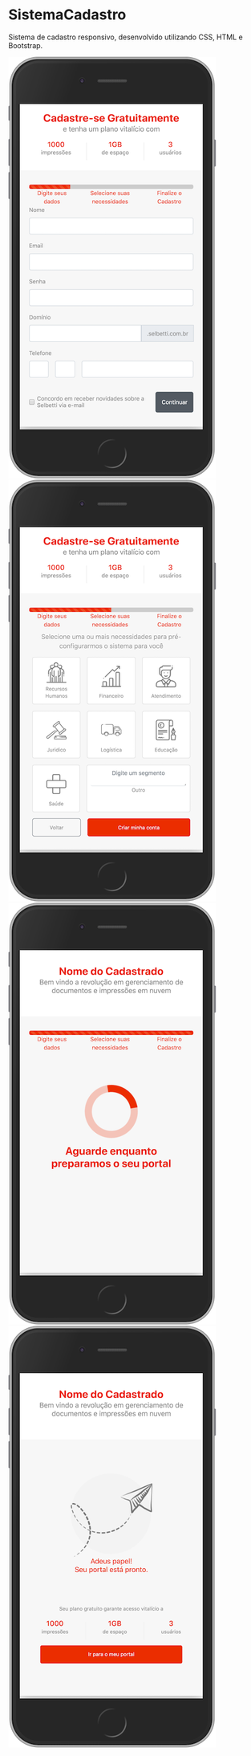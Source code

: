 # SistemaCadastro
Sistema de cadastro responsivo, desenvolvido utilizando CSS, HTML e Bootstrap.

![Screenshot](img/screenshot/page1.png)
![Screenshot](img/screenshot/p.page2.png)
![Screenshot](img/screenshot/page3.png)
![Screenshot](img/screenshot/page4.png)
